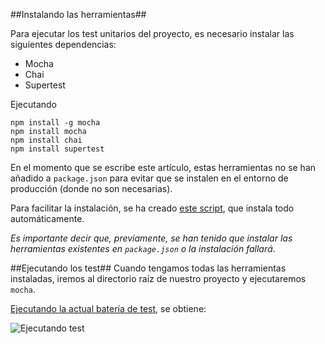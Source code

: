 ##Instalando las herramientas##

Para ejecutar los test unitarios del proyecto, es necesario instalar las siguientes dependencias:
+ Mocha
+ Chai
+ Supertest

Ejecutando

```shell
npm install -g mocha
npm install mocha
npm install chai
npm install supertest
```

En el momento que se escribe este artículo, estas herramientas no se han añadido a ``package.json`` para evitar que se instalen en el entorno de producción (donde no son necesarias).

Para facilitar la instalación, se ha creado [este script](https://github.com/iblancasa/BackendSI2-IV/blob/master/test/installTestSuite.sh), que instala todo automáticamente.

*Es importante decir que, previamente, se han tenido que instalar las herramientas existentes en ``package.json`` o la instalación fallará*.


##Ejecutando los test##
Cuando tengamos todas las herramientas instaladas, iremos al directorio raíz de nuestro proyecto y ejecutaremos ``mocha``.

[Ejecutando la actual batería de test](https://github.com/iblancasa/BackendSI2-IV/blob/master/test/test.js), se obtiene:

![Ejecutando test](http://fotos.subefotos.com/669c6096801ecd3071e5b6add10241c5o.jpg)